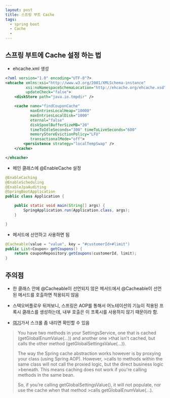 ```yaml
---
layout: post
title: 스프링 부트 Cache
tags:
  - spring boot
  - Cache
  - 
---
```


## 스프링 부트에 Cache 설정 하는 법

* ehcache.xml 생성

```xml
<?xml version="1.0" encoding="UTF-8"?>
<ehcache xmlns:xsi="http://www.w3.org/2001/XMLSchema-instance"
         xsi:noNamespaceSchemaLocation="http://ehcache.org/ehcache.xsd"
         updateCheck="false">
    <diskStore path="java.io.tmpdir" />

    <cache name="findCouponCache"
           maxEntriesLocalHeap="10000"
           maxEntriesLocalDisk="1000"
           eternal="false"
           diskSpoolBufferSizeMB="20"
           timeToIdleSeconds="300" timeToLiveSeconds="600"
           memoryStoreEvictionPolicy="LFU"
           transactionalMode="off">
        <persistence strategy="localTempSwap" />
    </cache>

</ehcache>
```

* 메인 클래스에 @EnableCache 설정

```java
@EnableCaching
@EnableScheduling
@EnableJpaAuditing
@SpringBootApplication
public class Application {

    public static void main(String[] args) {
        SpringApplication.run(Application.class, args);
    }

}
```

* 메서드에 선언하고 사용하면 됨

```java
@Cacheable(value = "value", key = "#customerId+#limit")
public List<Coupon> getCoupons() {
    return couponRepository.getCoupons(customerId, limit);
}
```

## 주의점

* 한 클래스 안에 @Cacheable이 선언되지 않은 메서드에서 @Cacheable이 선언된 메서드를 호출하면 적용되지 않음

* 스택오버플로우 뒤져보니, 스프링은 AOP를 통해서 어노테이션의 기능이 적용된 프록시 클래스를 생성하는데, 내부 호출은 이 프록시를 사용하지 않기 때문이라 함.

* [여기](https://stackoverflow.com/questions/39072235/spring-boot-caching-in-service-class-does-not-work/39072457)가서 스크롤 좀 내리면 확인할 수 있음

>You have two methods in your SettingsService, one that is cached (getGlobalEnumValue(...)) and another one >that isn't cached, but calls the other method (getGlobalSettingsValue(...)).
>
>The way the Spring cache abstraction works however is by proxying your class (using Spring AOP). However, >calls to methods within the same class will not call the proxied logic, but the direct business logic >beneath. This means caching does not work if you're calling methods in the same bean.
>
>So, if you're calling getGlobalSettingsValue(), it will not populate, nor use the cache when that method >calls getGlobalEnumValue(...).
